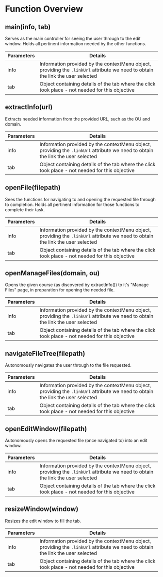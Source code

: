 # Function Overview

## main(info, tab)

Serves as the main controller for seeing the user through to the edit window. Holds all pertinent information needed by the other functions.

Parameters | Details 
--|---
info | Information provided by the contextMenu object, providing the ```.linkUrl``` attribute we need to obtain the link the user selected
tab | Object containing details of the tab where the click took place - not needed for this objective

## extractInfo(url)

Extracts needed information from the provided URL, such as the OU and domain.

Parameters | Details 
--|---
info | Information provided by the contextMenu object, providing the ```.linkUrl``` attribute we need to obtain the link the user selected
tab | Object containing details of the tab where the click took place - not needed for this objective


## openFile(filepath)

Sees the functions for navigating to and opening the requested file through to completion. Holds all pertinent information for those functions to complete their task.

Parameters | Details 
--|---
info | Information provided by the contextMenu object, providing the ```.linkUrl``` attribute we need to obtain the link the user selected
tab | Object containing details of the tab where the click took place - not needed for this objective


## openManageFiles(domain, ou)

Opens the given course (as discovered by extractInfo()) to it's "Manage Files" page, in preparation for opening the needed file.

Parameters | Details 
--|---
info | Information provided by the contextMenu object, providing the ```.linkUrl``` attribute we need to obtain the link the user selected
tab | Object containing details of the tab where the click took place - not needed for this objective


## navigateFileTree(filepath)

Autonomously navigates the user through to the file requested.

Parameters | Details 
--|---
info | Information provided by the contextMenu object, providing the ```.linkUrl``` attribute we need to obtain the link the user selected
tab | Object containing details of the tab where the click took place - not needed for this objective


## openEditWindow(filepath)

Autonomously opens the requested file (once navigated to) into an edit window.

Parameters | Details 
--|---
info | Information provided by the contextMenu object, providing the ```.linkUrl``` attribute we need to obtain the link the user selected
tab | Object containing details of the tab where the click took place - not needed for this objective


## resizeWindow(window)

Resizes the edit window to fill the tab.

Parameters | Details 
--|---
info | Information provided by the contextMenu object, providing the ```.linkUrl``` attribute we need to obtain the link the user selected
tab | Object containing details of the tab where the click took place - not needed for this objective

